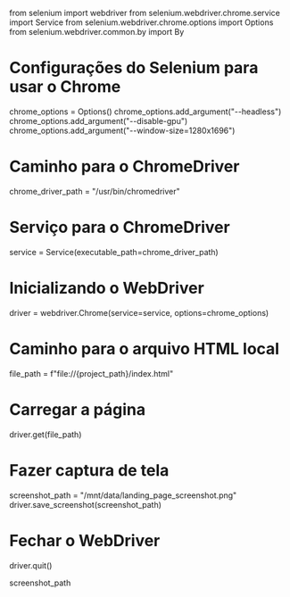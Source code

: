 from selenium import webdriver
from selenium.webdriver.chrome.service import Service
from selenium.webdriver.chrome.options import Options
from selenium.webdriver.common.by import By

# Configurações do Selenium para usar o Chrome
chrome_options = Options()
chrome_options.add_argument("--headless")
chrome_options.add_argument("--disable-gpu")
chrome_options.add_argument("--window-size=1280x1696")

# Caminho para o ChromeDriver
chrome_driver_path = "/usr/bin/chromedriver"

# Serviço para o ChromeDriver
service = Service(executable_path=chrome_driver_path)

# Inicializando o WebDriver
driver = webdriver.Chrome(service=service, options=chrome_options)

# Caminho para o arquivo HTML local
file_path = f"file://{project_path}/index.html"

# Carregar a página
driver.get(file_path)

# Fazer captura de tela
screenshot_path = "/mnt/data/landing_page_screenshot.png"
driver.save_screenshot(screenshot_path)

# Fechar o WebDriver
driver.quit()

screenshot_path
